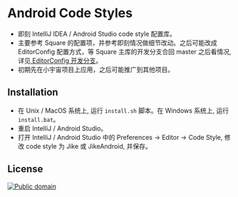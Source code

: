 Android Code Styles
================


* 即刻 IntelliJ IDEA / Android Studio code style 配置库。
* 主要参考 Square 的配置项，并参考即刻情况做细节改动。之后可能改成 EditorConfig 配置方式，等 Square 主库的开发分支合回 master 之后看情况, 详见[ EditorConfig 开发分支](https://github.com/square/java-code-styles/tree/sethu/develop)。
* 初期先在小宇宙项目上应用，之后可能推广到其他项目。

Installation
------------

 * 在 Unix / MacOS 系统上, 运行 `install.sh` 脚本。在 Windows 系统上, 运行 `install.bat`。
 * 重启 IntelliJ / Android Studio。
 * 打开 IntelliJ / Android Studio 中的 Preferences -> Editor -> Code Style, 修改 code style 为 Jike 或 JikeAndroid, 并保存。


License
-------

[![Public domain](https://licensebuttons.net/p/zero/1.0/88x31.png)](https://creativecommons.org/publicdomain/zero/1.0/legalcode)


